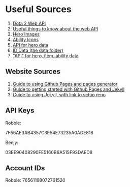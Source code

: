 Useful Sources
==============

1. [Dota 2 Web API](http://dev.dota2.com/showthread.php?t=47115)
1. [Useful things to know about the web API](http://dev.dota2.com/showthread.php?t=58317)
1. [Hero Images](http://dota2.gamepedia.com/Category:Hero_avatars)
1. [Ability Icons](http://dota2.gamepedia.com/Category:Ability_icons)
1. [API for hero data](http://www.reddit.com/r/DotA2/comments/17chbt/herostats_a_comprehensive_comparison_table_of/)
1. [ID Data (the data folder)](https://github.com/kronusme/dota2-api)
1. ["API" for hero, item, ability data](http://wiki.teamfortress.com/wiki/User:RJackson/Dota2API)

Website Sources
---------------

1. [Guide to using Github Pages and pages generator](http://readwrite.com/2013/11/27/github-pages-explained#awesm=~oBVMTfkA8ZKwxk)
1. [Guide to getting started with Github Pages and Jekyll](http://24ways.org/2013/get-started-with-github-pages/)
1. [Guide to using Jekyll, with link to setup repo](http://joshualande.com/jekyll-github-pages-poole/)

API Keys
--------

Robbie:

7F56AE3AB4357C3E54E73235A0ADE818

Benjy:

03EE90408290FE5160B6A515F93DAED8

Account IDs
-----------

Robbie:
76561198072761520
